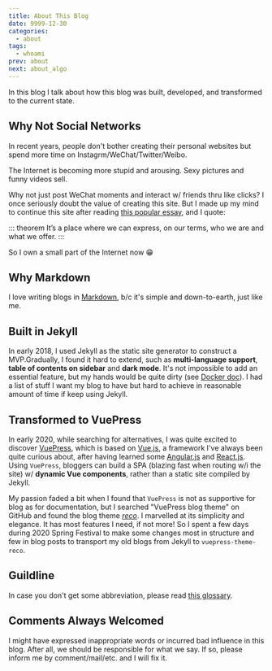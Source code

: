 ```yaml
---
title: About This Blog
date: 9999-12-30
categories:
  - about
tags:
  - whoami
prev: about
next: about_algo
---
```


In this blog I talk about how this blog was built, developed, and transformed to the current state.

<!-- more -->

## Why Not Social Networks

In recent years, people don't bother creating their personal websites but spend more time on Instagrm/WeChat/Twitter/Weibo.

The Internet is becoming more stupid and arousing. Sexy pictures and funny videos sell.

Why not just post WeChat moments and interact w/ friends thru like clicks? I once seriously doubt the value of creating this site. But I made up my mind to continue this site after reading [this popular essay](https://vanschneider.com/a-love-letter-to-personal-websites), and I quote:

::: theorem
It’s a place where we can express, on our terms, who we are and what we offer.
:::

So I own a small part of the Internet now :grin:

## Why Markdown

I love writing blogs in [Markdown](https://daringfireball.net/projects/markdown/syntax), b/c it's simple and down-to-earth, just like me.

## Built in Jekyll

In early 2018, I used Jekyll as the static site generator to construct a MVP.Gradually, I found it hard to extend, such as **multi-language support**, **table of contents on sidebar** and **dark mode**. It's not impossible to add an essential feature, but my hands would be quite dirty (see [Docker doc](https://github.com/docker/docker.github.io)). I had a list of stuff I want my blog to have but hard to achieve in reasonable amount of time if keep using Jekyll.

## Transformed to VuePress

In early 2020, while searching for alternatives, I was quite excited to discover [VuePress](https://vuepress.vuejs.org/), which is based on [Vue.js](https://vuejs.org/), a framework I've always been quite curious about, after having learned some [Angular.js](https://angular.io/) and [React.js](https://reactjs.org/). Using `VuePress`, bloggers can build a SPA (blazing fast when routing w/i the site) w/ **dynamic Vue components**, rather than a static site compiled by Jekyll.

My passion faded a bit when I found that `VuePress` is not as supportive for blog as for documentation, but I searched "VuePress blog theme" on GitHub and found the blog theme [_reco_](https://vuepress-theme-reco.recoluan.com/en). I marvelled at its simplicity and elegance. It has most features I need, if not more! So I spent a few days during 2020 Spring Festival to make some changes most in structure and few in blog posts to transport my old blogs from Jekyll to `vuepress-theme-reco`.

## Guildline

In case you don't get some abbreviation, please read [this glossary](glossary).

## Comments Always Welcomed

I might have expressed inappropriate words or incurred bad influence in this blog. After all, we should be responsible for what we say. If so, please inform me by comment/mail/etc. and I will fix it.

<!--
- cannot scroll to anchor
- invisible scrollbar
- no good code theme
- code of multiple languages
-->
